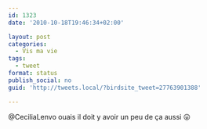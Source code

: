 ```yaml
---
id: 1323
date: '2010-10-18T19:46:34+02:00'

layout: post
categories:
  - Vis ma vie
tags:
  - tweet
format: status
publish_social: no
guid: 'http://tweets.local/?birdsite_tweet=27763901388'

---
```


@CeciliaLenvo ouais il doit y avoir un peu de ça aussi 😛